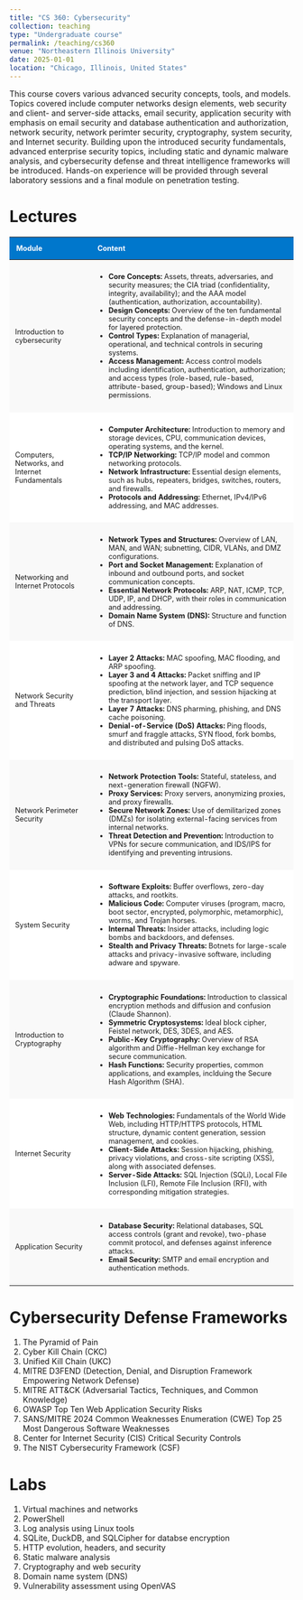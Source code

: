 ```yaml
---
title: "CS 360: Cybersecurity"
collection: teaching
type: "Undergraduate course"
permalink: /teaching/cs360
venue: "Northeastern Illinois University"
date: 2025-01-01
location: "Chicago, Illinois, United States"
---
```


This course covers various advanced security concepts, tools, and models. Topics covered include computer networks design elements, web security and client- and server-side attacks, email security, application security with emphasis on email security and database authentication and authorization, network security, network perimter security, cryptography, system security, and Internet security. Building upon the introduced security fundamentals, advanced enterprise security topics, including static and dynamic malware analysis, and cybersecurity defense and threat intelligence frameworks will be introduced. Hands-on experience will be provided through several laboratory sessions and a final module on penetration testing.

Lectures
======
<table style="width:100%; border-collapse: collapse; font-size: 90%; margin: 1em 0;">
  <thead>
    <tr style="background-color: #0077cc; color: white;">
      <th style="padding: 12px; text-align: left;">Module</th>
      <th style="padding: 12px; text-align: left;">Content</th>
    </tr>
  </thead>
  <tbody>
    <tr style="background-color: #f9f9f9;">
      <td style="padding: 10px;">Introduction to cybersecurity</td>
      <td style="padding: 10px;">
        <ul>
  <li><strong>Core Concepts:</strong> Assets, threats, adversaries, and security measures; the CIA triad (confidentiality, integrity, availability); and the AAA model (authentication, authorization, accountability).</li>
  <li><strong>Design Concepts:</strong> Overview of the ten fundamental security concepts and the defense-in-depth model for layered protection.</li>
  <li><strong>Control Types:</strong> Explanation of managerial, operational, and technical controls in securing systems.</li>
  <li><strong>Access Management:</strong> Access control models including identification, authentication, authorization; and access types (role-based, rule-based, attribute-based, group-based); Windows and Linux permissions.</li>
</ul>
      </td>
    </tr>
    <tr style="background-color: #ffffff;">
      <td style="padding: 10px;">Computers, Networks, and Internet Fundamentals
</td>
      <td style="padding: 10px;">
        <ul>
  <li><strong>Computer Architecture:</strong> Introduction to memory and storage devices, CPU, communication devices, operating systems, and the kernel.</li>
  <li><strong>TCP/IP Networking:</strong> TCP/IP model and common networking protocols.</li>
  <li><strong>Network Infrastructure:</strong> Essential design elements, such as hubs, repeaters, bridges, switches, routers, and firewalls.</li>
  <li><strong>Protocols and Addressing:</strong> Ethernet, IPv4/IPv6 addressing, and MAC addresses.</li>
</ul>
      </td>
    </tr>
    <tr style="background-color: #f9f9f9;">
      <td style="padding: 10px;">Networking and Internet Protocols
</td>
      <td style="padding: 10px;">
        <ul>
  <li><strong>Network Types and Structures:</strong> Overview of LAN, MAN, and WAN; subnetting, CIDR, VLANs, and DMZ configurations.</li>
  <li><strong>Port and Socket Management:</strong> Explanation of inbound and outbound ports, and socket communication concepts.</li>
  <li><strong>Essential Network Protocols:</strong> ARP, NAT, ICMP, TCP, UDP, IP, and DHCP, with their roles in communication and addressing.</li>
  <li><strong>Domain Name System (DNS):</strong> Structure and function of DNS.</li>
</ul>
      </td>
    </tr>
    <tr style="background-color: #ffffff;">
      <td style="padding: 10px;">Network Security and Threats
</td>
      <td style="padding: 10px;">
        <ul>
  <li><strong>Layer 2 Attacks:</strong> MAC spoofing, MAC flooding, and ARP spoofing.</li>
  <li><strong>Layer 3 and 4 Attacks:</strong> Packet sniffing and IP spoofing at the network layer, and TCP sequence prediction, blind injection, and session hijacking at the transport layer.</li>
  <li><strong>Layer 7 Attacks:</strong> DNS pharming, phishing, and DNS cache poisoning.</li>
  <li><strong>Denial-of-Service (DoS) Attacks:</strong> Ping floods, smurf and fraggle attacks, SYN flood, fork bombs, and distributed and pulsing DoS attacks.</li>
</ul>
      </td>
    </tr>
  <tr style="background-color: #f9f9f9;">
      <td style="padding: 10px;">Network Perimeter Security</td>
      <td style="padding: 10px;">
        <ul>
  <li><strong>Network Protection Tools:</strong> Stateful, stateless, and next-generation firewall (NGFW).</li>
  <li><strong>Proxy Services:</strong> Proxy servers, anonymizing proxies, and proxy firewalls.</li>
  <li><strong>Secure Network Zones:</strong> Use of demilitarized zones (DMZs) for isolating external-facing services from internal networks.</li>
  <li><strong>Threat Detection and Prevention:</strong> Introduction to VPNs for secure communication, and IDS/IPS for identifying and preventing intrusions.</li>
</ul>
      </td>
    </tr>
    <tr style="background-color: #ffffff;">
      <td style="padding: 10px;">System Security</td>
      <td style="padding: 10px;">
     <ul>
  <li><strong>Software Exploits:</strong> Buffer overflows, zero-day attacks, and rootkits.</li>
  <li><strong>Malicious Code:</strong> Computer viruses (program, macro, boot sector, encrypted, polymorphic, metamorphic), worms, and Trojan horses.</li>
  <li><strong>Internal Threats:</strong> Insider attacks, including logic bombs and backdoors, and defenses.</li>
  <li><strong>Stealth and Privacy Threats:</strong> Botnets for large-scale attacks and privacy-invasive software, including adware and spyware.</li>
</ul>
      </td>
    </tr>
      <tr style="background-color: #f9f9f9;">
      <td style="padding: 10px;">Introduction to Cryptography</td>
      <td style="padding: 10px;">
        <ul>
  <li><strong>Cryptographic Foundations:</strong> Introduction to classical encryption methods and diffusion and confusion (Claude Shannon).</li>
  <li><strong>Symmetric Cryptosystems:</strong> Ideal block cipher, Feistel network, DES, 3DES, and AES.</li>
  <li><strong>Public-Key Cryptography:</strong> Overview of RSA algorithm and Diffie-Hellman key exchange for secure communication.</li>
  <li><strong>Hash Functions:</strong> Security properties, common applications, and examples, inclduing the Secure Hash Algorithm (SHA).</li>
</ul>
      </td>
    </tr>
    <tr style="background-color: #ffffff;">
      <td style="padding: 10px;">Internet Security</td>
      <td style="padding: 10px;">
    <ul>
  <li><strong>Web Technologies:</strong> Fundamentals of the World Wide Web, including HTTP/HTTPS protocols, HTML structure, dynamic content generation, session management, and cookies.</li>
  <li><strong>Client-Side Attacks:</strong> Session hijacking, phishing, privacy violations, and cross-site scripting (XSS), along with associated defenses.</li>
  <li><strong>Server-Side Attacks:</strong> SQL Injection (SQLi), Local File Inclusion (LFI), Remote File Inclusion (RFI), with corresponding mitigation strategies.</li>
</ul>
      </td>
    </tr>
     <tr style="background-color: #f9f9f9;">
      <td style="padding: 10px;">Application Security</td>
      <td style="padding: 10px;">
        <ul>
  <li><strong>Database Security:</strong> Relational databases, SQL access controls (grant and revoke), two-phase commit protocol, and defenses against inference attacks.</li>
  <li><strong>Email Security:</strong> SMTP and email encryption and authentication methods.</li>
</ul>
      </td>
    </tr>
  </tbody>
</table>

Cybersecurity Defense Frameworks
======
1. The Pyramid of Pain
2. Cyber Kill Chain (CKC)
3. Unified Kill Chain (UKC)
4. MITRE D3FEND (Detection, Denial, and Disruption Framework Empowering Network Defense)
5. MITRE ATT&CK (Adversarial Tactics, Techniques, and Common Knowledge)
6. OWASP Top Ten Web Application Security Risks
7. SANS/MITRE 2024 Common Weaknesses Enumeration (CWE) Top 25 Most Dangerous Software Weaknesses
8. Center for Internet Security (CIS) Critical Security Controls
9. The NIST Cybersecurity Framework (CSF)

Labs
======
1. Virtual machines and networks
2. PowerShell
3. Log analysis using Linux tools
4. SQLite, DuckDB, and SQLCipher for databse encryption
5. HTTP evolution, headers, and security
6. Static malware analysis
7. Cryptography and web security
8. Domain name system (DNS)
9. Vulnerability assessment using OpenVAS
